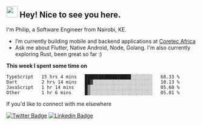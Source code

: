 <h2><img src="https://slackmojis.com/emojis/3643-cool-doge/download" width="30"/> Hey! Nice to see you here.</h2>

<p>I'm Philip, a Software Engineer from Nairobi, KE. 

- I’m currently building mobile and backend applications at [Coretec Africa](https://coretecafrica.com/)</br>
- Ask me about Flutter, Native Android, Node, Golang. I'm also currently exploring Rust, been great so far :)</p>

**This week I spent some time on**
<!--START_SECTION:waka-->

```text
TypeScript   15 hrs 4 mins   █████████████████░░░░░░░░   68.33 %
Dart         2 hrs 14 mins   ██▓░░░░░░░░░░░░░░░░░░░░░░   10.13 %
JavaScript   1 hr 14 mins    █▒░░░░░░░░░░░░░░░░░░░░░░░   05.60 %
Other        1 hr 6 mins     █▒░░░░░░░░░░░░░░░░░░░░░░░   05.01 %
```

<!--END_SECTION:waka-->

If you'd like to connect with me elsewhere

[![Twitter Badge](https://img.shields.io/badge/-Twitter-1ca0f1?style=flat-square&labelColor=1ca0f1&logo=twitter&logoColor=white&link=https://twitter.com/_diogorodrigues)](https://twitter.com/kimathiphil)  [![Linkedin Badge](https://img.shields.io/badge/-LinkedIn-blue?style=flat-square&logo=Linkedin&logoColor=white&link=https://www.linkedin.com/in/philip-kimathi-2604a9114/)](https://www.linkedin.com/in/philip-kimathi-2604a9114/)
